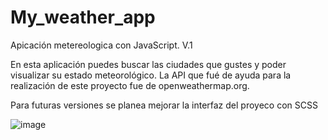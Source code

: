 # My_weather_app
Apicación metereologica con JavaScript. V.1

En esta aplicación puedes buscar las ciudades que gustes y poder visualizar su estado meteorológico. 
La API que fué de ayuda para la realización de este proyecto fue de openweathermap.org. 

Para futuras versiones se planea mejorar la interfaz del proyeco con SCSS

![image](https://user-images.githubusercontent.com/83793611/171270616-ff1bedfe-7f07-4052-9b49-09e30faa513d.png)
